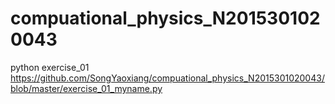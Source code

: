 # compuational_physics_N2015301020043
python exercise_01 https://github.com/SongYaoxiang/compuational_physics_N2015301020043/blob/master/exercise_01_myname.py
